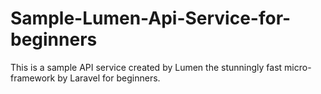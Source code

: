 # Sample-Lumen-Api-Service-for-beginners
This is a sample API service created by Lumen the stunningly fast micro-framework by Laravel for beginners.
